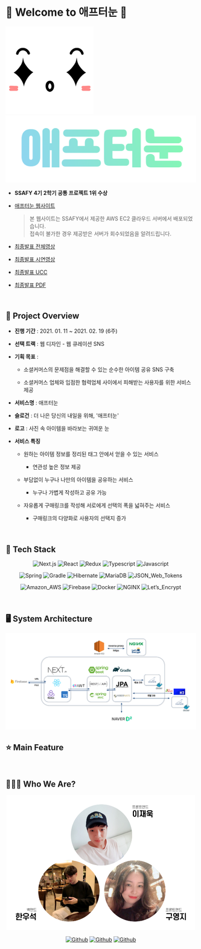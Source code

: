 # 🙆 Welcome to 애프터눈 🙋

![애프터눈로고](docs/afternoon_logo.png)
![애프터눈텍스트](docs/afternoon_text.png)

- **SSAFY 4기 2학기 공통 프로젝트 1위 수상**

- [애프터눈 웹사이트](http://i4a302.p.ssafy.io)

  > 본 웹사이트는 SSAFY에서 제공한 AWS EC2 클라우드 서버에서 배포되었습니다.<br>
  > 접속이 불가한 경우 제공받은 서버가 회수되었음을 알려드립니다.

- [최종발표 전체영상](https://youtu.be/Hho1uNJQ64Y)

- [최종발표 시연영상](https://youtu.be/Qnc_LFPsTrg)

- [최종발표 UCC](https://youtu.be/xClEd_PVuDs)

- <a href='docs/애프터눈_발표자료_v4.pdf'>최종발표 PDF</a>

<br>

## 📆 Project Overview

- **진행 기간** : 2021. 01. 11 ~ 2021. 02. 19 (6주)

- **선택 트랙** : 웹 디자인 - 웹 큐레이션 SNS

- **기획 목표** :

  - 소셜커머스의 문제점을 해결할 수 있는 순수한 아이템 공유 SNS 구축

  - 소셜커머스 업체와 입점한 협력업체 사이에서 피해받는 사용자를 위한 서비스 제공

- **서비스명** : 애프터눈

- **슬로건** : 더 나은 당신의 내일을 위해, '애프터눈'

- **로고** : 사진 속 아이템을 바라보는 귀여운 눈

- **서비스 특징**

  - 원하는 아이템 정보를 정리된 태그 안에서 얻을 수 있는 서비스

    - 연관성 높은 정보 제공

  - 부담없이 누구나 나만의 아이템을 공유하는 서비스

    - 누구나 가볍게 작성하고 공유 가능

  - 자유롭게 구매링크를 작성해 서로에게 선택의 폭을 넓혀주는 서비스

    - 구매링크의 다양화로 사용자의 선택지 증가

<br>

## 🔧 Tech Stack

<div align="center">

![Next.js](https://img.shields.io/badge/Next.js-_-000000?logo=Next.js)
![React](https://img.shields.io/badge/React-_-61DAFB?logo=React)
![Redux](https://img.shields.io/badge/Redux-_-764ABC?logo=Redux)
![Typescript](https://img.shields.io/badge/Typescript-_-764ABC?logo=Typescript)
![Javascript](https://img.shields.io/badge/Javascript-_-F7DF1E?logo=Javascript)

![Spring](https://img.shields.io/badge/Spring-_-6DB33F?logo=Spring)
![Gradle](https://img.shields.io/badge/Gradle-_-02303A?logo=Gradle)
![Hibernate](https://img.shields.io/badge/Hibernate-_-59666C?logo=Hibernate)
![MariaDB](https://img.shields.io/badge/MariaDB-_-003545?logo=MariaDB)
![JSON_Web_Tokens](https://img.shields.io/badge/JSON_Web_Tokens-_-000000?logo=JSON-Web-Tokens)

![Amazon_AWS](https://img.shields.io/badge/Amazon_AWS-_-FF9900?logo=Amazon-AWS)
![Firebase](https://img.shields.io/badge/Firebase-_-FFCA28?logo=Firebase)
![Docker](https://img.shields.io/badge/Docker-_-2496ED?logo=Docker)
![NGINX](https://img.shields.io/badge/NGINX-_-269539?logo=NGINX)
![Let’s_Encrypt](https://img.shields.io/badge/Let’s_Encrypt-_-003A70?logo=Let’s-Encrypt)

</div>

<br>

## 🖥️ System Architecture

<div align="center">

  <img width='1000' src='docs/시스템아키텍처.png' />

</div>

## ⭐ Main Feature

<br>

## 👨‍👧‍👦 Who We Are?

<div align="center">

  <img width='500' src='docs/팀원소개.png' />

</div>

<div align="center">
  
  [![Github](https://img.shields.io/badge/이재욱-_-6DB33F?logo=Github)](https://github.com/nanjae)
  [![Github](https://img.shields.io/badge/구영지-_-6DB33F?logo=Github)](https://github.com/Dinoryong)
  [![Github](https://img.shields.io/badge/한우석-_-6DB33F?logo=Github)](https://github.com/dntjr4772)

</div>
